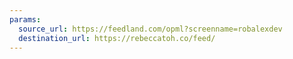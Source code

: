 ```yaml
---
params:
  source_url: https://feedland.com/opml?screenname=robalexdev
  destination_url: https://rebeccatoh.co/feed/
---
```

